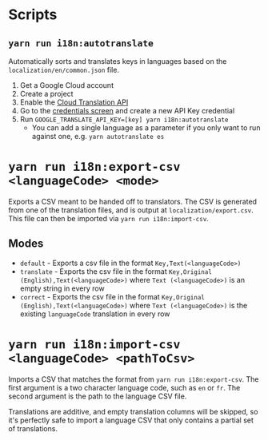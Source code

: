 # Scripts

## `yarn run i18n:autotranslate`

Automatically sorts and translates keys in languages based on the `localization/en/common.json` file.

1. Get a Google Cloud account
2. Create a project
3. Enable the [Cloud Translation API](https://console.cloud.google.com/apis/api/translate.googleapis.com)
4. Go to the [credentials screen](https://console.cloud.google.com/apis/credentials) and create a new API Key credential
5. Run `GOOGLE_TRANSLATE_API_KEY=[key] yarn i18n:autotranslate`
    - You can add a single language as a parameter if you only want to run against one, e.g. `yarn autotranslate es`

# `yarn run i18n:export-csv <languageCode> <mode>`

Exports a CSV meant to be handed off to translators. The CSV is generated from one of the translation files, and is output at `localization/export.csv`. This file can then be imported via `yarn run i18n:import-csv`.

## Modes

-   `default` - Exports a csv file in the format `Key,Text(<languageCode>)`
-   `translate` - Exports the csv file in the format `Key,Original (English),Text(<languageCode>)` where `Text (<languageCode>)` is an empty string in every row
-   `correct` - Exports the csv file in the format `Key,Original (English),Text(<languageCode>)` where `Text (<languageCode>)` is the existing `languageCode` translation in every row

# `yarn run i18n:import-csv <languageCode> <pathToCsv>`

Imports a CSV that matches the format from `yarn run i18n:export-csv`. The first argument is a two character language code, such as `en` or `fr`. The second argument is the path to the language CSV file.

Translations are additive, and empty translation columns will be skipped, so it's perfectly safe to import a language CSV that only contains a partial set of translations.
